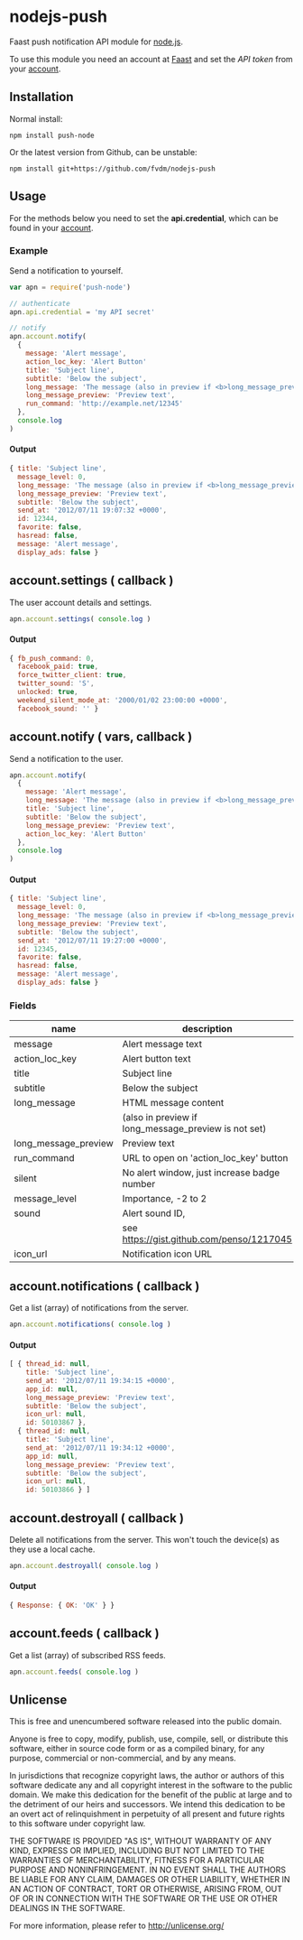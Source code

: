 nodejs-push
===========

Faast push notification API module for [node.js](http://nodejs.org/).

To use this module you need an account at [Faast](http://faast.io/)
and set the *API token* from your [account](http://api.faast.io/account/api_token).


Installation
------------

Normal install:

`npm install push-node`

Or the latest version from Github, can be unstable:

`npm install git+https://github.com/fvdm/nodejs-push`


Usage
-----

For the methods below you need to set the **api.credential**,
which can be found in your [account](http://api.faast.io/account/api_token).


### Example

Send a notification to yourself.

```js
var apn = require('push-node')

// authenticate
apn.api.credential = 'my API secret'

// notify
apn.account.notify(
  {
    message: 'Alert message',
    action_loc_key: 'Alert Button'
    title: 'Subject line',
    subtitle: 'Below the subject',
    long_message: 'The message (also in preview if <b>long_message_preview</b> is not set)',
    long_message_preview: 'Preview text',
    run_command: 'http://example.net/12345'
  },
  console.log
)
```

#### Output

```js
{ title: 'Subject line',
  message_level: 0,
  long_message: 'The message (also in preview if <b>long_message_preview</b> is not set)',
  long_message_preview: 'Preview text',
  subtitle: 'Below the subject',
  send_at: '2012/07/11 19:07:32 +0000',
  id: 12344,
  favorite: false,
  hasread: false,
  message: 'Alert message',
  display_ads: false }
```


account.settings ( callback )
----------------

The user account details and settings.

```js
apn.account.settings( console.log )
```

#### Output

```js
{ fb_push_command: 0,
  facebook_paid: true,
  force_twitter_client: true,
  twitter_sound: 'S',
  unlocked: true,
  weekend_silent_mode_at: '2000/01/02 23:00:00 +0000',
  facebook_sound: '' }
```


account.notify ( vars, callback )
--------------

Send a notification to the user.

```js
apn.account.notify(
  {
    message: 'Alert message',
    long_message: 'The message (also in preview if <b>long_message_preview</b> is not set)',
    title: 'Subject line',
    subtitle: 'Below the subject',
    long_message_preview: 'Preview text',
    action_loc_key: 'Alert Button'
  },
  console.log
)
```

#### Output

```js
{ title: 'Subject line',
  message_level: 0,
  long_message: 'The message (also in preview if <b>long_message_preview</b> is not set)',
  long_message_preview: 'Preview text',
  subtitle: 'Below the subject',
  send_at: '2012/07/11 19:27:00 +0000',
  id: 12345,
  favorite: false,
  hasread: false,
  message: 'Alert message',
  display_ads: false }
```

### Fields

name                 | description
-------------------- | ----------------------------------------------------
message              | Alert message text
action_loc_key       | Alert button text
title                | Subject line
subtitle             | Below the subject
long_message         | HTML message content
                     | (also in preview if long_message_preview is not set)
long_message_preview | Preview text
run_command          | URL to open on 'action_loc_key' button
silent               | No alert window, just increase badge number
message_level        | Importance, -2 to 2
sound                | Alert sound ID,
                     | see https://gist.github.com/penso/1217045
icon_url             | Notification icon URL


account.notifications ( callback )
---------------------

Get a list (array) of notifications from the server.

```js
apn.account.notifications( console.log )
```

#### Output

```js
[ { thread_id: null,
    title: 'Subject line',
    send_at: '2012/07/11 19:34:15 +0000',
    app_id: null,
    long_message_preview: 'Preview text',
    subtitle: 'Below the subject',
    icon_url: null,
    id: 50103867 },
  { thread_id: null,
    title: 'Subject line',
    send_at: '2012/07/11 19:34:12 +0000',
    app_id: null,
    long_message_preview: 'Preview text',
    subtitle: 'Below the subject',
    icon_url: null,
    id: 50103866 } ]
```


account.destroyall ( callback )
------------------

Delete all notifications from the server.
This won't touch the device(s) as they use a local cache.

```js
apn.account.destroyall( console.log )
```

#### Output

```js
{ Response: { OK: 'OK' } }
```


account.feeds ( callback )
-------------

Get a list (array) of subscribed RSS feeds.

```js
apn.account.feeds( console.log )
```


Unlicense
---------

This is free and unencumbered software released into the public domain.

Anyone is free to copy, modify, publish, use, compile, sell, or
distribute this software, either in source code form or as a compiled
binary, for any purpose, commercial or non-commercial, and by any
means.

In jurisdictions that recognize copyright laws, the author or authors
of this software dedicate any and all copyright interest in the
software to the public domain. We make this dedication for the benefit
of the public at large and to the detriment of our heirs and
successors. We intend this dedication to be an overt act of
relinquishment in perpetuity of all present and future rights to this
software under copyright law.

THE SOFTWARE IS PROVIDED "AS IS", WITHOUT WARRANTY OF ANY KIND,
EXPRESS OR IMPLIED, INCLUDING BUT NOT LIMITED TO THE WARRANTIES OF
MERCHANTABILITY, FITNESS FOR A PARTICULAR PURPOSE AND NONINFRINGEMENT.
IN NO EVENT SHALL THE AUTHORS BE LIABLE FOR ANY CLAIM, DAMAGES OR
OTHER LIABILITY, WHETHER IN AN ACTION OF CONTRACT, TORT OR OTHERWISE,
ARISING FROM, OUT OF OR IN CONNECTION WITH THE SOFTWARE OR THE USE OR
OTHER DEALINGS IN THE SOFTWARE.

For more information, please refer to <http://unlicense.org/>
